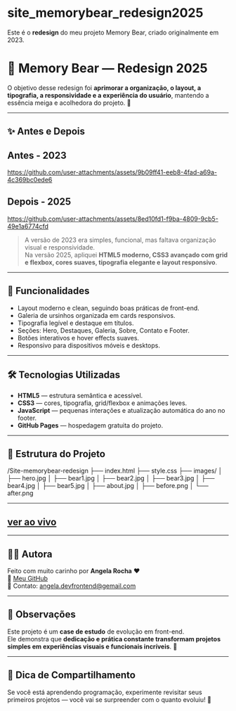 # site_memorybear_redesign2025
Este é o **redesign** do meu projeto Memory Bear, criado originalmente em 2023.

# 🧸 Memory Bear — Redesign 2025
  
O objetivo desse redesign foi **aprimorar a organização, o layout, a tipografia, a responsividade e a experiência do usuário**, mantendo a essência meiga e acolhedora do projeto. 💖

---

## ✨ Antes e Depois

## Antes - 2023

https://github.com/user-attachments/assets/9b09ff41-eeb8-4fad-a69a-4c369bc0ede6

## Depois - 2025

https://github.com/user-attachments/assets/8ed10fd1-f9ba-4809-9cb5-49e1a6774cfd

> A versão de 2023 era simples, funcional, mas faltava organização visual e responsividade.  
> Na versão 2025, apliquei **HTML5 moderno, CSS3 avançado com grid e flexbox, cores suaves, tipografia elegante e layout responsivo**.

---

## 🚀 Funcionalidades

- Layout moderno e clean, seguindo boas práticas de front-end.
- Galeria de ursinhos organizada em cards responsivos.
- Tipografia legível e destaque em títulos.
- Seções: Hero, Destaques, Galeria, Sobre, Contato e Footer.
- Botões interativos e hover effects suaves.
- Responsivo para dispositivos móveis e desktops.

---

## 🛠️ Tecnologias Utilizadas

- **HTML5** — estrutura semântica e acessível.
- **CSS3** — cores, tipografia, grid/flexbox e animações leves.
- **JavaScript** — pequenas interações e atualização automática do ano no footer.
- **GitHub Pages** — hospedagem gratuita do projeto.

---

## 📂 Estrutura do Projeto

/Site-memorybear-redesign
├── index.html
├── style.css
├── images/
│ ├── hero.jpg
│ ├── bear1.jpg
│ ├── bear2.jpg
│ ├── bear3.jpg
│ ├── bear4.jpg
│ ├── bear5.jpg
│ ├── about.jpg
│ ├── before.png
│ └── after.png


---

## [ver ao vivo](https://angela-rocha.github.io/site_memorybear_redesign2025/)

---

## 👩‍💻 Autora

Feito com muito carinho por **Angela Rocha** ❤️  
🔗 [Meu GitHub](https://github.com/angela-silva)  
📧 Contato: angela.devfrontend@gemail.com  

---

## 📌 Observações

Este projeto é um **case de estudo** de evolução em front-end.  
Ele demonstra que **dedicação e prática constante transformam projetos simples em experiências visuais e funcionais incríveis**. 🚀

---

## 📣 Dica de Compartilhamento

Se você está aprendendo programação, experimente revisitar seus primeiros projetos — você vai se surpreender com o quanto evoluiu! 🌸

